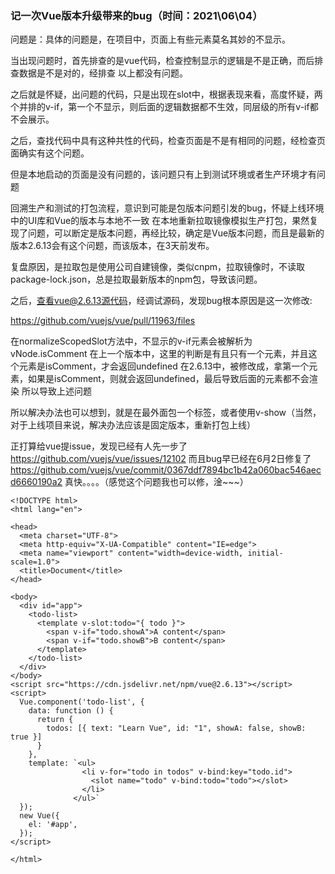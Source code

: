 ### 记一次Vue版本升级带来的bug（时间：2021\06\04）
问题是：具体的问题是，在项目中，页面上有些元素莫名其妙的不显示。

当出现问题时，首先排查的是vue代码，检查控制显示的逻辑是不是正确，而后排查数据是不是对的，经排查
以上都没有问题。

之后就是怀疑，出问题的代码，只是出现在slot中，根据表现来看，高度怀疑，两个并排的v-if，第一个不显示，则后面的逻辑数据都不生效，同层级的所有v-if都不会展示。

之后，查找代码中具有这种共性的代码，检查页面是不是有相同的问题，经检查页面确实有这个问题。

但是本地启动的页面是没有问题的，该问题只有上到测试环境或者生产环境才有问题

回溯生产和测试的打包流程，意识到可能是包版本问题引发的bug，怀疑上线环境中的UI库和Vue的版本与本地不一致
在本地重新拉取镜像模拟生产打包，果然复现了问题，可以断定是版本问题，再经比较，确定是Vue版本问题，而且是最新的版本2.6.13会有这个问题，而该版本，在3天前发布。

复盘原因，是拉取包是使用公司自建镜像，类似cnpm，拉取镜像时，不读取package-lock.json，总是拉取最新版本的npm包，导致该问题。


之后，查看vue@2.6.13源代码，经调试源码，发现bug根本原因是这一次修改:

https://github.com/vuejs/vue/pull/11963/files

在normalizeScopedSlot方法中，不显示的v-if元素会被解析为vNode.isComment
在上一个版本中，这里的判断是有且只有一个元素，并且这个元素是isComment，才会返回undefined
在2.6.13中，被修改成，拿第一个元素，如果是isComment，则就会返回undefined，最后导致后面的元素都不会渲染
所以导致上述问题

所以解决办法也可以想到，就是在最外面包一个标签，或者使用v-show（当然，对于上线项目来说，解决办法应该是固定版本，重新打包上线）

正打算给vue提issue，发现已经有人先一步了
https://github.com/vuejs/vue/issues/12102
而且bug早已经在6月2日修复了
https://github.com/vuejs/vue/commit/0367ddf7894bc1b42a060bac546aecd6660190a2
真快。。。。（感觉这个问题我也可以修，淦~~~）

```
<!DOCTYPE html>
<html lang="en">

<head>
  <meta charset="UTF-8">
  <meta http-equiv="X-UA-Compatible" content="IE=edge">
  <meta name="viewport" content="width=device-width, initial-scale=1.0">
  <title>Document</title>
</head>

<body>
  <div id="app">
    <todo-list>
      <template v-slot:todo="{ todo }">
        <span v-if="todo.showA">A content</span>
        <span v-if="todo.showB">B content</span>
      </template>
    </todo-list>
  </div>
</body>
<script src="https://cdn.jsdelivr.net/npm/vue@2.6.13"></script>
<script>
  Vue.component('todo-list', {
    data: function () {
      return {
        todos: [{ text: "Learn Vue", id: "1", showA: false, showB: true }]
      }
    },
    template: `<ul>
                <li v-for="todo in todos" v-bind:key="todo.id">
                  <slot name="todo" v-bind:todo="todo"></slot>
                </li>
              </ul>`
  });
  new Vue({
    el: '#app',
  });
</script>

</html>
```